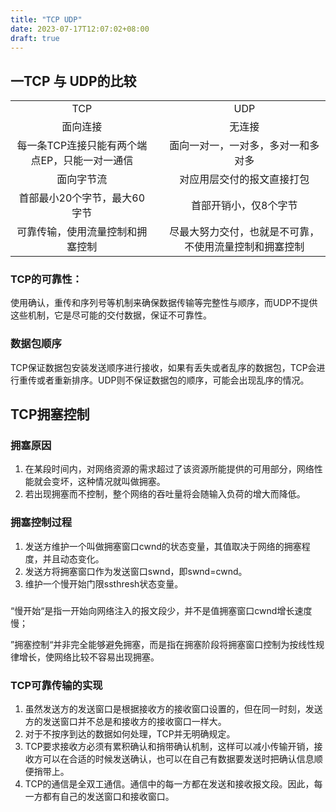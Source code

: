 ```yaml
---
title: "TCP UDP"
date: 2023-07-17T12:07:02+08:00
draft: true
---
```

## 一TCP 与 UDP的比较
|     |     |      |   
|:---------:|-----|:---------:|
| TCP  |     |UDP       |
|面向连接|     | 无连接|
|每一条TCP连接只能有两个端点EP，只能一对一通信|     |面向一对一，一对多，多对一和多对多|
|面向字节流|     |对应用层交付的报文直接打包|
|首部最小20个字节，最大60字节|     |首部开销小，仅8个字节|
|可靠传输，使用流量控制和拥塞控制|     |尽最大努力交付，也就是不可靠，不使用流量控制和拥塞控制|

### TCP的可靠性：	
使用确认，重传和序列号等机制来确保数据传输等完整性与顺序，而UDP不提供这些机制，它是尽可能的交付数据，保证不可靠性。

### 数据包顺序	
TCP保证数据包安装发送顺序进行接收，如果有丢失或者乱序的数据包，TCP会进行重传或者重新排序。UDP则不保证数据包的顺序，可能会出现乱序的情况。

## TCP拥塞控制

### 拥塞原因	
1. 在某段时间内，对网络资源的需求超过了该资源所能提供的可用部分，网络性能就会变坏，这种情况就叫做拥塞。	
2. 若出现拥塞而不控制，整个网络的吞吐量将会随输入负荷的增大而降低。

### 拥塞控制过程	
1. 发送方维护一个叫做拥塞窗口cwnd的状态变量，其值取决于网络的拥塞程度，并且动态变化。
2. 发送方将拥塞窗口作为发送窗口swnd，即swnd=cwnd。
3. 维护一个慢开始门限ssthresh状态变量。

### 	
“慢开始“是指一开始向网络注入的报文段少，并不是值拥塞窗口cwnd增长速度慢；

”拥塞控制“并非完全能够避免拥塞，而是指在拥塞阶段将拥塞窗口控制为按线性规律增长，使网络比较不容易出现拥塞。

### TCP可靠传输的实现	
1. 虽然发送方的发送窗口是根据接收方的接收窗口设置的，但在同一时刻，发送方的发送窗口并不总是和接收方的接收窗口一样大。
2. 对于不按序到达的数据如何处理，TCP并无明确规定。
3. TCP要求接收方必须有累积确认和捎带确认机制，这样可以减小传输开销，接收方可以在合适的时候发送确认，也可以在自己有数据要发送时把确认信息顺便捎带上。
4. TCP的通信是全双工通信。通信中的每一方都在发送和接收报文段。因此，每一方都有自己的发送窗口和接收窗口。

